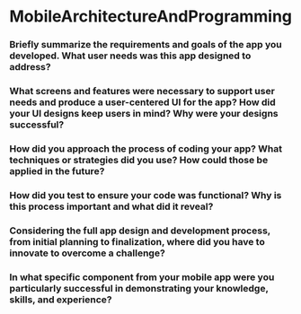 # MobileArchitectureAndProgramming

### Briefly summarize the requirements and goals of the app you developed. What user needs was this app designed to address?
### What screens and features were necessary to support user needs and produce a user-centered UI for the app? How did your UI designs keep users in mind? Why were your designs successful?
### How did you approach the process of coding your app? What techniques or strategies did you use? How could those be applied in the future?
### How did you test to ensure your code was functional? Why is this process important and what did it reveal?
### Considering the full app design and development process, from initial planning to finalization, where did you have to innovate to overcome a challenge?
### In what specific component from your mobile app were you particularly successful in demonstrating your knowledge, skills, and experience?
